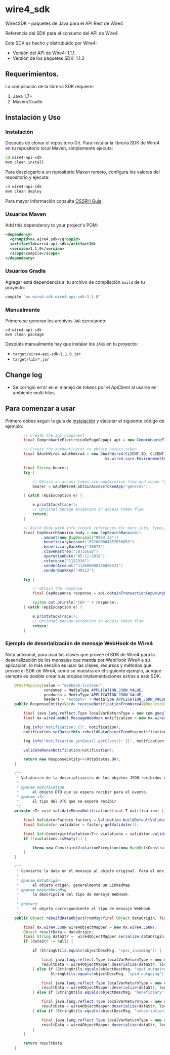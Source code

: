 # wire4_sdk

Wire4SDK - paquetes de Java para el API Rest de Wire4

Referencia del SDK para el consumo del API de Wire4

Este SDK es hecho y distrubuido por Wire4:

- Versión del API de Wire4: 1.1.1
- Versión de los paquetes SDK: 1.1.2

## Requerimientos.

La compilación de la librería SDK requiere:

1. Java 1.7+
2. Maven/Gradle

## <a name="installation"></a>Instalación y Uso
### Instalación

Después de clonar el repositorio Git. Para instalar la librería SDK de Wire4 en tu repositorio local Maven, simplemente ejecuta:

```sh
cd wire4-api-sdk
mvn clean install
```

Para desplegarlo a un repositorio Maven remoto, configura los valores del repositorio y ejecuta:
```sh
cd wire4-api-sdk
mvn clean deploy
```

Para mayor información consulta [OSSRH Guía](http://central.sonatype.org/pages/ossrh-guide.html).

### Usuarios Maven

Add this dependency to your project's POM:

```xml
<dependency>
  <groupId>mx.wire4.sdk</groupId>
  <artifactId>wire4-api-sdk</artifactId>
  <version>1.1.0</version>
  <scope>compile</scope>
</dependency>
```

### Usuarios Gradle

Agregar está dependencia al tu archivo de compilación `build` de tu proyecto:

```groovy
compile "mx.wire4.sdk:wire4-api-sdk:1.1.0"
```

### Manualmente

Primero se generan los archivos `JAR` ejecutando:

```shell
cd wire4-api-sdk
mvn clean package
```

Después manualmente hay que instalar los `JARs` en tu proyecto:

* `target/wire4-api-sdk-1.1.0.jar`
* `target/lib/*.jar`

## Change log

* Se corrigió error en el manejo de tokens por el ApiClient al usarse en ambiente multi hilos

## Para comenzar a usar

Primero debes seguir la guía de [instalación](#installation) y ejecutar el siguiente código de ejemplo:
```java
        // Create the api component
        final ComprobanteElectrnicoDePagoCepApi api = new ComprobanteElectrnicoDePagoCepApi();

        // Create the authenticator to obtain access token
        final OAuthWire4 oAuthWire4 = new OAuthWire4(CLIENT_ID, CLIENT_SECRET,
                                            mx.wire4.core.EnvironmentEnum.SANDBOX);

        final String bearer;
        try {

            // Obtain an access token use application flow and scope "general"
            bearer = oAuthWire4.obtainAccessTokenApp("general");

        } catch (ApiException e) {

            e.printStackTrace();
            // Optional manage exception in access token flow
            return;
        }

        // Build body with info (check references for more info, types, required fields)
        final CepSearchBanxico body = new CepSearchBanxico()
                .amount(new BigDecimal("8963.25"))
                .beneficiaryAccount("072680004657656853")
                .beneficiaryBankKey("40072")
                .claveRastreo("58735618")
                .operationDate("05-12-2018")
                .reference("1122334")
                .senderAccount("112680000156896531")
                .senderBankKey("40112");

        try {

            // Obtain the response
            final CepResponse response = api.obtainTransactionCepUsingPOST( body, bearer);

            System.out.println("CEP:" + response);
        } catch (ApiException e) {

            e.printStackTrace();
            // Optional manage exception in access token flow
            return;
        }

```

### Ejemplo de deserialización de mensaje WebHook de Wire4

Nota adicional, para usar las clases que provee el SDK de Wire4 para la deserialización de los mensajes que manda por WebHook Wire4 a su aplicación, lo más sencillo es usar las clases, recursos y métodos que provee el SDK de Wire4, como se muestra en el siguiente ejemplo, aunque siempre es posible crear sus propias implementaciones extras a este SDK.
```java
    @PostMapping(value = "webhook-listener",
                 consumes = MediaType.APPLICATION_JSON_VALUE,
                 produces = MediaType.APPLICATION_JSON_VALUE,
                 headers = "Accept=" + MediaType.APPLICATION_JSON_VALUE)
    public ResponseEntity<Void> receiveNotificationFromWire4(@RequestBody String body) {

        final java.lang.reflect.Type localVarReturnType = new com.google.gson.reflect.TypeToken<mx.wire4.model.MessageWebHook>(){}.getType();
        final mx.wire4.model.MessageWebHook notification = new mx.wire4.JSON().deserialize(body, localVarReturnType);

        log.info("Notification: {}", notification);
        notification.setData(this.rebuildDataObjectFromMsg(notification.getData(), notification.getObject()));

        log.info("Notification.getData().getClass(): {}", notification.getData().getClass());

        validateMonexNotification(notification);

        return new ResponseEntity<>(HttpStatus.OK);
    }

    /**
     * Validación de la deserialización de los objetos JSON recibidos como parámetros.
     *
     * @param notification
     *      el objeto DTO que se espera recibir para el evento.
     * @param <T>
     *      El tipo del DTO que se espera recibir.
     */
    private <T> void validateMonexNotification(final T notification) {

        final ValidatorFactory factory = Validation.buildDefaultValidatorFactory();
        final Validator validator = factory.getValidator();

        final Set<ConstraintViolation<T>> violations = validator.validate(notification);
        if (!violations.isEmpty()) {

            throw new ConstraintViolationException(new HashSet<ConstraintViolation<?>>(violations));
        }
    }

    /**
     * Convierte la data en el mensaje al objeto original. Para el envío correcto en los reintentos.
     *
     * @param dataOrigin
     *      el objeto origen, generalmente un LinkedMap.
     * @param objectDescMsg
     *      la descripción del tipo de mensaje WebHook.
     *
     * @return
     *      el objeto correspondiente al tipo de mensaje WebHook.
     */
    public Object rebuildDataObjectFromMsg(final Object dataOrigin, final String objectDescMsg) {

        final mx.wire4.JSON wire4ObjectMapper = new mx.wire4.JSON();
        Object resultData = dataOrigin;
        final String dataStr =  wire4ObjectMapper.serialize(dataOrigin);
        if (dataStr != null) {

            if (StringUtils.equals(objectDescMsg, "spei_incoming")) {

                final java.lang.reflect.Type localVarReturnType = new com.google.gson.reflect.TypeToken<mx.wire4.model.MessageDepositReceived>(){}.getType();
                resultData = wire4ObjectMapper.deserialize(dataStr, localVarReturnType);
            } else if (StringUtils.equals(objectDescMsg, "spei_outgoing") ||
                    StringUtils.equals(objectDescMsg, "spid_outgoing")) {

                final java.lang.reflect.Type localVarReturnType = new com.google.gson.reflect.TypeToken<mx.wire4.model.MessagePayment>(){}.getType();
                resultData = wire4ObjectMapper.deserialize(dataStr, localVarReturnType);
            } else if (StringUtils.equals(objectDescMsg, "beneficiary")) {

                final java.lang.reflect.Type localVarReturnType = new com.google.gson.reflect.TypeToken<mx.wire4.model.MessageAccountBeneficiary>(){}.getType();
                resultData = wire4ObjectMapper.deserialize(dataStr, localVarReturnType);
            } else if (StringUtils.equals(objectDescMsg, "subscription")) {

                final java.lang.reflect.Type localVarReturnType = new com.google.gson.reflect.TypeToken<mx.wire4.model.MessageSubscription>(){}.getType();
                resultData = wire4ObjectMapper.deserialize(dataStr, localVarReturnType);
            }
        }

        return resultData;
    }
```
